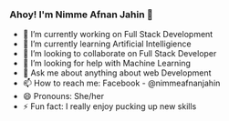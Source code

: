 ### Ahoy! I'm Nimme Afnan Jahin 👋

- 🔭 I’m currently working on Full Stack Development
- 🌱 I’m currently learning Artificial Intelligience 
- 👯 I’m looking to collaborate on Full Stack Developer
- 🤔 I’m looking for help with Machine Learning
- 💬 Ask me about anything about web Development
- 📫 How to reach me: Facebook - @nimmeafnanjahin
- 😄 Pronouns: She/her
- ⚡ Fun fact: I really enjoy pucking up new skills


